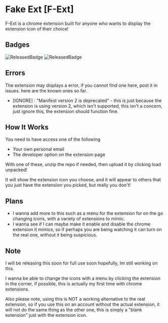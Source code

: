 # Fake Ext [F-Ext]
F-Ext is a chrome extension built for anyone who wants to display the extension icon of their choice!

## Badges
![ReleasedBadge](https://img.shields.io/badge/Is_Released-Not_Yet-red)
![ReleasedBadge](https://img.shields.io/badge/Latest_Version-1.1.0-green)

## Errors
The extension may displays a error, if you cannot find one here, post it in issues. here are the known ones so far.

* [IGNORE] : "Manifest version 2 is deprecated" - this is just because the extension is using version 2, which isn't supported, this isn't a concern, just ignore this, the extension should function fine.     

## How It Works
You need to have access one of the following
* Your own personal email 
* The developer option on the extension page

With one of these, unzip the repo if needed, then upload it by clicking load unpacked!

It will show the extension icon you choose, and it will appear to others that you just have the extension you picked, but really you don't!

## Plans
* I wanna add more to this such as a menu for the extension for on the go changing icons, with a variety of extensions to mimic.
* I wanna see if I can maybe make it enable and disable the chrome extension it mimics, so if perhaps you are being watching it can turn on the real one, without it being suspicious.

## Note
I will be releasing this soon for full use soon hopefully, Im still working on this.

I wanna be able to change the icons with a menu by clicking the extension in the corner, if possible, this is actually my first time with chrome extensions.

Also please note, using this is NOT a working alternative to the real extension, so if you use this on an account without the actual extension, it will not do the same thing as the other one, this is simply a "blank extension" just with the extension icon.
